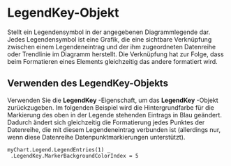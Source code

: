 
# LegendKey-Objekt

Stellt ein Legendensymbol in der angegebenen Diagrammlegende dar. Jedes Legendensymbol ist eine Grafik, die eine sichtbare Verknüpfung zwischen einem Legendeneintrag und der ihm zugeordneten Datenreihe oder Trendlinie im Diagramm herstellt. Die Verknüpfung hat zur Folge, dass beim Formatieren eines Elements gleichzeitig das andere formatiert wird.


## Verwenden des LegendKey-Objekts

Verwenden Sie die  **LegendKey** -Eigenschaft, um das **LegendKey** -Objekt zurückzugeben. Im folgenden Beispiel wird die Hintergrundfarbe für die Markierung des oben in der Legende stehenden Eintrags in Blau geändert. Dadurch ändert sich gleichzeitig die Formatierung jedes Punktes der Datenreihe, die mit diesem Legendeneintrag verbunden ist (allerdings nur, wenn diese Datenreihe Datenpunktmarkierungen unterstützt).


```
myChart.Legend.LegendEntries(1) _ 
 .LegendKey.MarkerBackgroundColorIndex = 5
```

